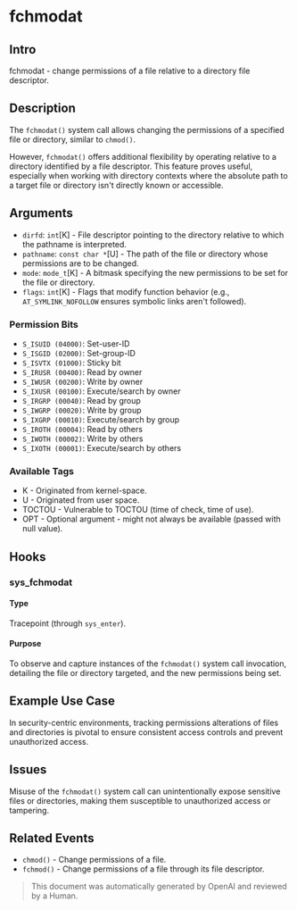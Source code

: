 
# fchmodat

## Intro

fchmodat - change permissions of a file relative to a directory file descriptor.

## Description

The `fchmodat()` system call allows changing the permissions of a specified file
or directory, similar to `chmod()`.

However, `fchmodat()` offers additional flexibility by operating relative to a
directory identified by a file descriptor. This feature proves useful,
especially when working with directory contexts where the absolute path to a
target file or directory isn't directly known or accessible.

## Arguments

* `dirfd`: `int`[K] - File descriptor pointing to the directory relative to which the pathname is interpreted.
* `pathname`: `const char *`[U] - The path of the file or directory whose permissions are to be changed.
* `mode`: `mode_t`[K] - A bitmask specifying the new permissions to be set for the file or directory.
* `flags`: `int`[K] - Flags that modify function behavior (e.g., `AT_SYMLINK_NOFOLLOW` ensures symbolic links aren't followed).

### Permission Bits

* `S_ISUID (04000)`: Set-user-ID
* `S_ISGID (02000)`: Set-group-ID
* `S_ISVTX (01000)`: Sticky bit
* `S_IRUSR (00400)`: Read by owner
* `S_IWUSR (00200)`: Write by owner
* `S_IXUSR (00100)`: Execute/search by owner
* `S_IRGRP (00040)`: Read by group
* `S_IWGRP (00020)`: Write by group
* `S_IXGRP (00010)`: Execute/search by group
* `S_IROTH (00004)`: Read by others
* `S_IWOTH (00002)`: Write by others
* `S_IXOTH (00001)`: Execute/search by others

### Available Tags

* K - Originated from kernel-space.
* U - Originated from user space.
* TOCTOU - Vulnerable to TOCTOU (time of check, time of use).
* OPT - Optional argument - might not always be available (passed with null value).

## Hooks

### sys_fchmodat

#### Type

Tracepoint (through `sys_enter`).

#### Purpose

To observe and capture instances of the `fchmodat()` system call invocation,
detailing the file or directory targeted, and the new permissions being set.

## Example Use Case

In security-centric environments, tracking permissions alterations of files and
directories is pivotal to ensure consistent access controls and prevent
unauthorized access.

## Issues

Misuse of the `fchmodat()` system call can unintentionally expose sensitive
files or directories, making them susceptible to unauthorized access or
tampering.

## Related Events

* `chmod()` - Change permissions of a file.
* `fchmod()` - Change permissions of a file through its file descriptor.

> This document was automatically generated by OpenAI and reviewed by a Human.
